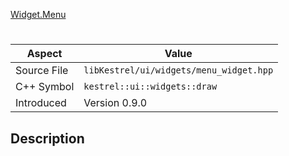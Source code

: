[Widget.Menu](index.md)
# 
| Aspect | Value |
| --- | --- |
| Source File | `libKestrel/ui/widgets/menu_widget.hpp` |
| C++ Symbol | `kestrel::ui::widgets::draw` |
| Introduced | Version 0.9.0 |
## Description
